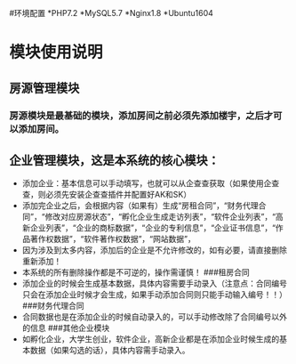 #环境配置
    *PHP7.2
    *MySQL5.7
    *Nginx1.8
    *Ubuntu1604
    
# 模块使用说明
## 房源管理模块
### 房源模块是最基础的模块，添加房间之前必须先添加楼宇，之后才可以添加房间。
## 企业管理模块，这是本系统的核心模块：
- 添加企业：基本信息可以手动填写，也就可以从企查查获取（如果使用企查查，则必须先安装企查查插件并配置好AK和SK）
- 添加完企业之后，会根据内容（如果有）生成“房租合同”，“财务代理合同”，“修改对应房源状态”，“孵化企业生成走访列表”，“软件企业列表”，“高新企业列表”，“企业的商标数据”，“企业的专利信息”，“企业证书信息”，“作品著作权数据”，“软件著作权数据”，“网站数据”，
- 因为涉及到太多内容，添加后的企业是不允许修改的，如有必要，请直接删除重新添加！
- 本系统的所有删除操作都是不可逆的，操作需谨慎！
###租房合同
- 添加企业的时候会生成基本数据，具体内容需要手动录入（注意点：合同编号只会在添加企业时候才会生成，如果手动添加合同则只能手动输入编号！！）
###财务代理合同
- 合同数据也是在添加企业的时候自动录入的，可以手动修改除了合同编号以外的信息
###其他企业模块
- 如孵化企业，大学生创业，软件企业，高新企业都是在添加企业时候生成的基本数据（如果勾选的话），具体内容需手动录入。
